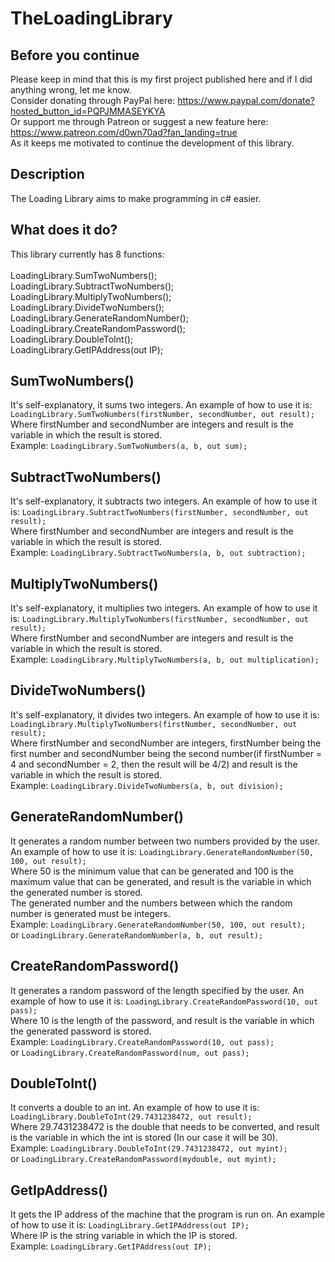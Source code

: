 # TheLoadingLibrary

## Before you continue
Please keep in mind that this is my first project published here and if I did anything wrong, let me know.
<br /> Consider donating through PayPal here: https://www.paypal.com/donate?hosted_button_id=PQPJMMASEYKYA
<br /> Or support me through Patreon or suggest a new feature here: https://www.patreon.com/d0wn70ad?fan_landing=true 
<br /> As it keeps me motivated to continue the development of this library.

## Description
 The Loading Library aims to make programming in c# easier.
 
## What does it do?
This library currently has 8 functions:<br />
<br /> LoadingLibrary.SumTwoNumbers();
<br /> LoadingLibrary.SubtractTwoNumbers();
<br /> LoadingLibrary.MultiplyTwoNumbers();
<br /> LoadingLibrary.DivideTwoNumbers();
<br /> LoadingLibrary.GenerateRandomNumber();
<br /> LoadingLibrary.CreateRandomPassword();
<br /> LoadingLibrary.DoubleToInt();
<br /> LoadingLibrary.GetIPAddress(out IP);

## SumTwoNumbers()
It's self-explanatory, it sums two integers.
An example of how to use it is:
``` LoadingLibrary.SumTwoNumbers(firstNumber, secondNumber, out result);  ```
<br /> Where firstNumber and secondNumber are integers and result is the variable in which the result is stored.
<br /> Example: ``` LoadingLibrary.SumTwoNumbers(a, b, out sum); ```

## SubtractTwoNumbers()
It's self-explanatory, it subtracts two integers.
An example of how to use it is:
``` LoadingLibrary.SubtractTwoNumbers(firstNumber, secondNumber, out result);  ```
<br /> Where firstNumber and secondNumber are integers and result is the variable in which the result is stored.
<br /> Example: ``` LoadingLibrary.SubtractTwoNumbers(a, b, out subtraction); ```

## MultiplyTwoNumbers()
It's self-explanatory, it multiplies two integers.
An example of how to use it is:
``` LoadingLibrary.MultiplyTwoNumbers(firstNumber, secondNumber, out result);  ```
<br /> Where firstNumber and secondNumber are integers and result is the variable in which the result is stored.
<br /> Example: ``` LoadingLibrary.MultiplyTwoNumbers(a, b, out multiplication); ```

## DivideTwoNumbers()
It's self-explanatory, it divides two integers.
An example of how to use it is:
``` LoadingLibrary.MultiplyTwoNumbers(firstNumber, secondNumber, out result);  ```
<br /> Where firstNumber and secondNumber are integers, firstNumber being the first number and secondNumber being the second number(if firstNumber = 4 and secondNumber = 2, then the result will be 4/2) and result is the variable in which the result is stored.
<br /> Example: ``` LoadingLibrary.DivideTwoNumbers(a, b, out division); ```

## GenerateRandomNumber()
It generates a random number between two numbers provided by the user.
An example of how to use it is:
``` LoadingLibrary.GenerateRandomNumber(50, 100, out result);  ```
<br /> Where 50 is the minimum value that can be generated and 100 is the maximum value that can be generated, and result is the variable in which the generated number is stored. 
<br /> The generated number and the numbers between which the random number is generated must be integers.
<br /> Example: ``` LoadingLibrary.GenerateRandomNumber(50, 100, out result); ```
<br /> or ``` LoadingLibrary.GenerateRandomNumber(a, b, out result); ```

## CreateRandomPassword()
It generates a random password of the length specified by the user.
An example of how to use it is:
``` LoadingLibrary.CreateRandomPassword(10, out pass);  ```
<br /> Where 10 is the length of the password, and result is the variable in which the generated password is stored. 
<br /> Example: ``` LoadingLibrary.CreateRandomPassword(10, out pass); ```
<br /> or ``` LoadingLibrary.CreateRandomPassword(num, out pass); ```

## DoubleToInt()
It converts a double to an int.
An example of how to use it is:
``` LoadingLibrary.DoubleToInt(29.7431238472, out result);  ```
<br /> Where 29.7431238472 is the double that needs to be converted, and result is the variable in which the int is stored (In our case it will be 30). 
<br /> Example: ``` LoadingLibrary.DoubleToInt(29.7431238472, out myint); ```
<br /> or ``` LoadingLibrary.CreateRandomPassword(mydouble, out myint); ```

## GetIpAddress()
It gets the IP address of the machine that the program is run on.
An example of how to use it is:
``` LoadingLibrary.GetIPAddress(out IP);  ```
<br /> Where IP is the string variable in which the IP is stored. 
<br /> Example: ``` LoadingLibrary.GetIPAddress(out IP); ```
